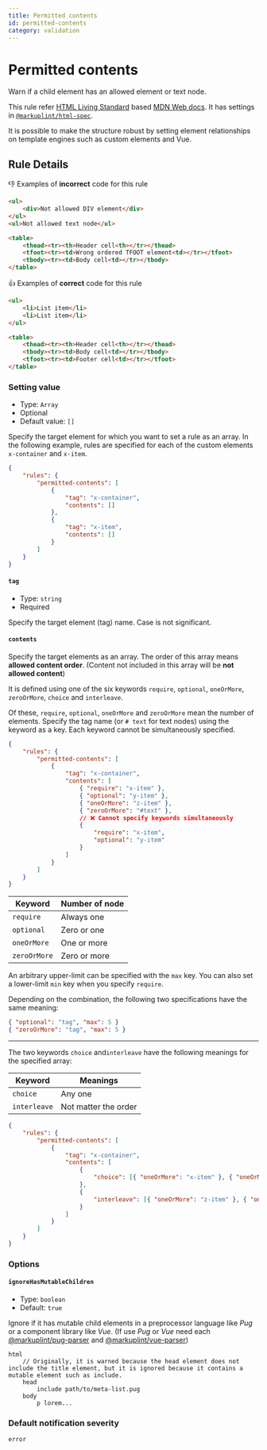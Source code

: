 ```yaml
---
title: Permitted contents
id: permitted-contents
category: validation
---
```


# Permitted contents

Warn if a child element has an allowed element or text node.

This rule refer [HTML Living Standard](https://html.spec.whatwg.org/) based [MDN Web docs](https://developer.mozilla.org/en/docs/Web/HTML). It has settings in [`@markuplint/html-spec`](https://github.com/markuplint/markuplint/blob/master/packages/%40markuplint/html-spec/index.json).

It is possible to make the structure robust by setting element relationships on template engines such as custom elements and Vue.

## Rule Details

👎 Examples of **incorrect** code for this rule

<!-- prettier-ignore-start -->
```html
<ul>
	<div>Not allowed DIV element</div>
</ul>
<ul>Not allowed text node</ul>

<table>
	<thead><tr><th>Header cell<th></tr></thead>
	<tfoot><tr><td>Wrong ordered TFOOT element<td></tr></tfoot>
	<tbody><tr><td>Body cell<td></tr></tbody>
</table>
```
<!-- prettier-ignore-end -->

👍 Examples of **correct** code for this rule

<!-- prettier-ignore-start -->
```html
<ul>
	<li>List item</li>
	<li>List item</li>
</ul>

<table>
	<thead><tr><th>Header cell<th></tr></thead>
	<tbody><tr><td>Body cell<td></tr></tbody>
	<tfoot><tr><td>Footer cell<td></tr></tfoot>
</table>
```
<!-- prettier-ignore-end -->

### Setting value

-   Type: `Array`
-   Optional
-   Default value: `[]`

Specify the target element for which you want to set a rule as an array. In the following example, rules are specified for each of the custom elements `x-container` and `x-item`.

```json
{
	"rules": {
		"permitted-contents": [
			{
				"tag": "x-container",
				"contents": []
			},
			{
				"tag": "x-item",
				"contents": []
			}
		]
	}
}
```

#### `tag`

-   Type: `string`
-   Required

Specify the target element (tag) name. Case is not significant.

#### `contents`

Specify the target elements as an array. The order of this array means **allowed content order**. (Content not included in this array will be **not allowed content**)

It is defined using one of the six keywords `require`, `optional`, `oneOrMore`, `zeroOrMore`, `choice` and `interleave`.

Of these, `require`, `optional`, `oneOrMore` and `zeroOrMore` mean the number of elements. Specify the tag name (or `# text` for text nodes) using the keyword as a key. Each keyword cannot be simultaneously specified.

```json
{
	"rules": {
		"permitted-contents": [
			{
				"tag": "x-container",
				"contents": [
					{ "require": "x-item" },
					{ "optional": "y-item" },
					{ "oneOrMore": "z-item" },
					{ "zeroOrMore": "#text" },
					// ❌ Cannot specify keywords simultaneously
					{
						"require": "x-item",
						"optional": "y-item"
					}
				]
			}
		]
	}
}
```

| Keyword      | Number of node |
| ------------ | -------------- |
| `require`    | Always one     |
| `optional`   | Zero or one    |
| `oneOrMore`  | One or more    |
| `zeroOrMore` | Zero or more   |

An arbitrary upper-limit can be specified with the `max` key. You can also set a lower-limit `min` key when you specify `require`.

Depending on the combination, the following two specifications have the same meaning:

```json
{ "optional": "tag", "max": 5 }
{ "zeroOrMore": "tag", "max": 5 }
```

---

The two keywords `choice` and`interleave` have the following meanings for the specified array:

| Keyword      | Meanings             |
| ------------ | -------------------- |
| `choice`     | Any one              |
| `interleave` | Not matter the order |

```json
{
	"rules": {
		"permitted-contents": [
			{
				"tag": "x-container",
				"contents": [
					{
						"choice": [{ "oneOrMore": "x-item" }, { "oneOrMore": "y-item" }]
					},
					{
						"interleave": [{ "oneOrMore": "z-item" }, { "oneOrMore": "#text" }]
					}
				]
			}
		]
	}
}
```

### Options

#### `ignoreHasMutableChildren`

-   Type: `boolean`
-   Default: `true`

Ignore if it has mutable child elements in a preprocessor language like _Pug_ or a component library like _Vue_. (If use _Pug_ or _Vue_ need each [@markuplint/pug-parser](https://github.com/markuplint/markuplint/tree/master/packages/%40markuplint/pug-parser) and [@markuplint/vue-parser](https://github.com/markuplint/markuplint/tree/master/packages/%40markuplint/vue-parser))

```pug
html
	// Originally, it is warned because the head element does not include the title element, but it is ignored because it contains a mutable element such as include.
	head
		include path/to/meta-list.pug
	body
		p lorem...
```

### Default notification severity

`error`
